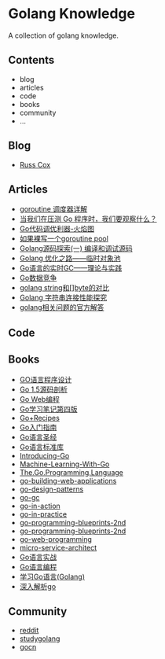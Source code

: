 # Golang Knowledge

A collection of golang knowledge.

## Contents

- blog
- articles
- code 
- books
- community
- ...

## Blog

- [Russ Cox](https://research.swtch.com/)

## Articles

- [goroutine 调度器详解](https://juejin.im/entry/5acc585e51882548fe4a72ff)
- [当我们在压测 Go 程序时，我们要观察什么？](http://holys.im/2016/12/13/when-we-benchmark-what-should-we-care/)
- [Go代码调优利器-火焰图](http://lihaoquan.me/2017/1/1/Profiling-and-Optimizing-Go-using-go-torch.html)
- [如果裸写一个goroutine pool](http://blog.jobbole.com/105493/)
- [Golang源码探索(一) 编译和调试源码](https://www.cnblogs.com/zkweb/p/7777525.html)
- [Golang 优化之路——临时对象池](http://blog.cyeam.com/golang/2017/02/08/go-optimize-slice-pool)
- [Go语言的实时GC——理论与实践](https://segmentfault.com/a/1190000010753702)
- [Go数据竞争](https://golang.org/doc/articles/race_detector.html)
- [golang string和[]byte的对比](https://sheepbao.github.io/post/golang_byte_slice_and_string/)
- [Golang 字符串连接性能探究](https://sheepbao.github.io/post/golang_string_connect_performance/)
- [golang相关问题的官方解答](https://golang.org/doc/faq)


## Code

## Books

- [GO语言程序设计](https://github.com/goctopus/golang-knowledge/blob/master/e-books/GO%E8%AF%AD%E8%A8%80%E7%A8%8B%E5%BA%8F%E8%AE%BE%E8%AE%A1.pdf)
- [Go 1.5源码剖析](https://github.com/goctopus/golang-knowledge/blob/master/e-books/Go%201.5%20%E6%BA%90%E7%A0%81%E5%89%96%E6%9E%90.pdf)
- [Go Web编程](https://github.com/goctopus/golang-knowledge/blob/master/e-books/Go%20Web%20%E7%BC%96%E7%A8%8B.pdf)
- [Go学习笔记第四版](https://github.com/goctopus/golang-knowledge/blob/master/e-books/Go%20%E5%AD%A6%E4%B9%A0%E7%AC%94%E8%AE%B0%20%E7%AC%AC%E5%9B%9B%E7%89%88.pdf)
- [Go+Recipes](https://github.com/goctopus/golang-knowledge/blob/master/e-books/Go%2BRecipes.pdf)
- [Go入门指南](https://github.com/goctopus/golang-knowledge/blob/master/e-books/Go%E5%85%A5%E9%97%A8%E6%8C%87%E5%8D%97.pdf)
- [Go语言圣经](https://github.com/goctopus/golang-knowledge/blob/master/e-books/Go%E8%AF%AD%E8%A8%80%E5%9C%A3%E7%BB%8F.pdf)
- [Go语言标准库](https://github.com/goctopus/golang-knowledge/blob/master/e-books/Go%E8%AF%AD%E8%A8%80%E6%A0%87%E5%87%86%E5%BA%93.pdf)
- [Introducing-Go](https://github.com/goctopus/golang-knowledge/blob/master/e-books/Introducing-Go.pdf)
- [Machine-Learning-With-Go](https://github.com/goctopus/golang-knowledge/blob/master/e-books/Machine-Learning-With-Go.pdf)
- [The.Go.Programming.Language](https://github.com/goctopus/golang-knowledge/blob/master/e-books/The.Go.Programming.Language.pdf)
- [go-building-web-applications](https://github.com/goctopus/golang-knowledge/blob/master/e-books/antitextbookGo.pdf)
- [go-design-patterns](https://github.com/goctopus/golang-knowledge/blob/master/e-books/go-design-patterns.pdf)
- [go-gc](https://github.com/goctopus/golang-knowledge/blob/master/e-books/go-gc.pdf)
- [go-in-action](https://github.com/goctopus/golang-knowledge/blob/master/e-books/go-in-action.pdf)
- [go-in-practice](https://github.com/goctopus/golang-knowledge/blob/master/e-books/go-in-practice.pdf)
- [go-programming-blueprints-2nd](https://github.com/goctopus/golang-knowledge/blob/master/e-books/go-programming-blueprints-2nd.pdf)
- [go-programming-blueprints-2nd](https://github.com/goctopus/golang-knowledge/blob/master/e-books/go-programming-blueprints-2nd.pdf)
- [go-web-programming](https://github.com/goctopus/golang-knowledge/blob/master/e-books/go-web-programming.pdf)
- [micro-service-architect](https://github.com/goctopus/golang-knowledge/blob/master/e-books/micro-service-architect.pdf)
- [Go语言实战](https://github.com/goctopus/golang-knowledge/blob/master/e-books/%E3%80%8AGo%E8%AF%AD%E8%A8%80%E5%AE%9E%E6%88%98%E3%80%8B.pdf)
- [Go语言编程](https://github.com/goctopus/golang-knowledge/blob/master/e-books/%E3%80%8AGo%E8%AF%AD%E8%A8%80%E7%BC%96%E7%A8%8B%E3%80%8B%E9%AB%98%E6%B8%85%E5%AE%8C%E6%95%B4%E7%89%88%E7%94%B5%E5%AD%90%E4%B9%A6.pdf)
- [学习Go语言(Golang)](https://github.com/goctopus/golang-knowledge/blob/master/e-books/%E5%AD%A6%E4%B9%A0%20Go%20%E8%AF%AD%E8%A8%80(Golang).pdf)
- [深入解析go](https://github.com/goctopus/golang-knowledge/blob/master/e-books/%E6%B7%B1%E5%85%A5%E8%A7%A3%E6%9E%90go.pdf)

## Community

- [reddit](https://www.reddit.com/r/golang/)
- [studygolang](https://studygolang.com)
- [gocn](https://gocn.vip/)
